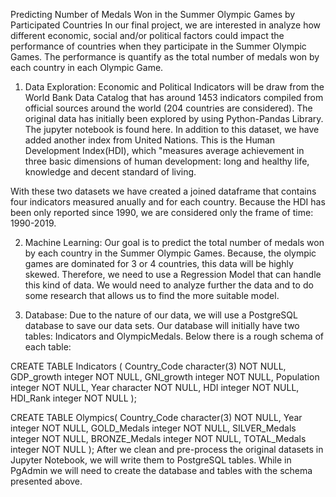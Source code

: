 Predicting Number of Medals Won in the Summer Olympic Games by Participated Countries
In our final project, we are interested in analyze how different economic, social and/or political factors could impact the performance of countries when they participate in the Summer Olympic Games. The performance is quantify as the total number of medals won by each country in each Olympic Game.

1. Data Exploration:
Economic and Political Indicators will be draw from the World Bank Data Catalog that has around 1453 indicators compiled from official sources around the world (204 countries are considered). The original data has initially been explored by using Python-Pandas Library. The jupyter notebook is found here.
In addition to this dataset, we have added another index from United Nations. This is the Human Development Index(HDI), which "measures average achievement in three basic dimensions of human development: long and healthy life, knowledge and decent standard of living.

With these two datasets we have created a joined dataframe that contains four indicators measured anually and for each country. Because the HDI has been only reported since 1990, we are considered only the frame of time: 1990-2019.

2. Machine Learning:
Our goal is to predict the total number of medals won by each country in the Summer Olympic Games. Because, the olympic games are dominated for 3 or 4 countries, this data will be highly skewed. Therefore, we need to use a Regression Model that can handle this kind of data. We would need to analyze further the data and to do some research that allows us to find the more suitable model.

3. Database:
Due to the nature of our data, we will use a PostgreSQL database to save our data sets. Our database will initially have two tables: Indicators and OlympicMedals. Below there is a rough schema of each table:

CREATE TABLE Indicators (
  Country_Code character(3) NOT NULL,
  GDP_growth integer NOT NULL,
  GNI_growth integer NOT NULL,
  Population integer NOT NULL,
  Year character NOT NULL,
  HDI integer NOT NULL,
  HDI_Rank integer NOT NULL
);

CREATE TABLE Olympics(
  Country_Code character(3) NOT NULL,
  Year integer NOT NULL,
  GOLD_Medals integer NOT NULL,
  SILVER_Medals integer NOT NULL,
  BRONZE_Medals integer NOT NULL,
  TOTAL_Medals integer NOT NULL
);
After we clean and pre-process the original datasets in Jupyter Notebook, we will write them to PostgreSQL tables. While in PgAdmin we will need to create the database and tables with the schema presented above.
